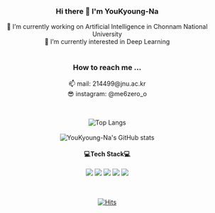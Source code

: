 <div align = "center">

<h3> Hi there 👋 I'm YouKyoung-Na</h3>
 🔭 I’m currently working on Artificial Intelligence in Chonnam National University <br>
 🌱 I’m currently interested in Deep Learning
<br><br> 
<h3> How to reach me ... </h3>
 📫 mail: 214499@jnu.ac.kr<br>
 😎 instagram: @me6zero_o

<br><br>
![Top Langs](https://github-readme-stats.vercel.app/api/top-langs/?username=YouKyoung-Na&demot&theme=default)<br><br>
![YouKyoung-Na's GitHub stats](https://github-readme-stats.vercel.app/api?username=YouKyoung-Na&show_icons=true&theme=default)
 

<h4>💻Tech Stack💻</h4>  
<img src="https://img.shields.io/badge/Python-4641D9?style=flat-square&logo=Python&logoColor=white"/>
 <img src="https://img.shields.io/badge/Java-990085?style=flat-square&logo=java&logoColor=white"/>
 <img src="https://img.shields.io/badge/C-5D5D5D?style=flat-square&logo=C&logoColor=white"/>
 <img src="https://img.shields.io/badge/HTML-8041D9?style=flat-square&logo=HTML5&logoColor=white"/>
 <img src="https://img.shields.io/badge/CSS-C72F7A?style=flat-square&logo=CSS3&logoColor=white"/>
 
<br><br>
[![Hits](https://hits.seeyoufarm.com/api/count/incr/badge.svg?url=https%3A%2F%2Fgithub.com%2FYouKyoung-Na&count_bg=%23B1DDFF&title_bg=%232380CF&icon=&icon_color=%23E7E7E7&title=Hits%21&edge_flat=false)](https://hits.seeyoufarm.com)
